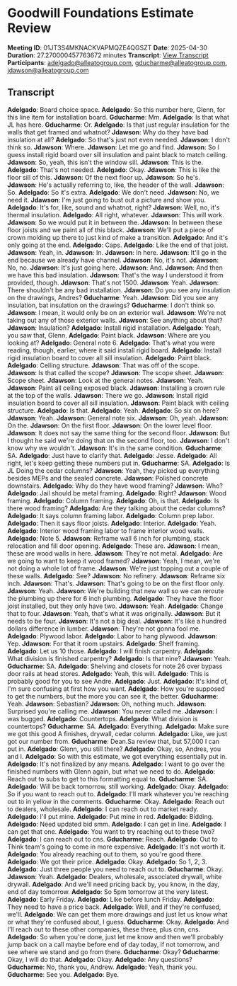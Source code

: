 # Goodwill Foundations Estimate Review
**Meeting ID**: 01JT3S4MKNACKVAPMQZE4QGSZT
**Date**: 2025-04-30
**Duration**: 27.270000457763672 minutes
**Transcript**: [View Transcript](https://app.fireflies.ai/view/01JT3S4MKNACKVAPMQZE4QGSZT)
**Participants**: adelgado@alleatogroup.com, gducharme@alleatogroup.com, jdawson@alleatogroup.com

## Transcript
**Adelgado**: Board choice space.
**Adelgado**: So this number here, Glenn, for this line item for installation board.
**Gducharme**: Mm.
**Adelgado**: Is that what JL has here.
**Gducharme**: Or.
**Adelgado**: Is that just regular insulation for the walls that get framed and whatnot?
**Jdawson**: Why do they have bad insulation at all?
**Adelgado**: So that's just not even needed.
**Jdawson**: I don't think so.
**Jdawson**: Where.
**Jdawson**: Let me go and find.
**Jdawson**: So I guess install rigid board over sill insulation and paint black to match ceiling.
**Jdawson**: So, yeah, this isn't the window sill.
**Jdawson**: This is the.
**Adelgado**: That's not needed.
**Adelgado**: Okay.
**Jdawson**: This is like the floor sill of this.
**Jdawson**: Of the next floor up.
**Jdawson**: So he's.
**Jdawson**: He's actually referring to, like, the header of the wall.
**Jdawson**: So.
**Adelgado**: So it's extra.
**Adelgado**: We don't need.
**Jdawson**: No, we need it.
**Jdawson**: I'm just going to bust out a picture and show you.
**Adelgado**: It's for, like, sound and whatnot, right?
**Jdawson**: Well, no, it's thermal insulation.
**Adelgado**: All right, whatever.
**Jdawson**: This will work.
**Jdawson**: So we would put it in between the.
**Jdawson**: In between these floor joists and we paint all of this black.
**Jdawson**: We'll put a piece of crown molding up there to just kind of make a transition.
**Adelgado**: And it's only going at the end.
**Adelgado**: Caps.
**Adelgado**: Like the end of that joist.
**Jdawson**: Yeah, in.
**Jdawson**: In.
**Jdawson**: In here.
**Jdawson**: It'll go in the end because we already have channel.
**Jdawson**: No, it's not.
**Jdawson**: No, no.
**Jdawson**: It's just going here.
**Jdawson**: And.
**Jdawson**: And then we have this bad insulation.
**Jdawson**: That's the way I understood it from provided, though.
**Jdawson**: That's not 1500.
**Jdawson**: Yeah.
**Jdawson**: There shouldn't be any bad installation.
**Jdawson**: Do you see any insulation on the drawings, Andres?
**Gducharme**: Yeah.
**Jdawson**: Did you see any insulation, bat insulation on the drawings?
**Gducharme**: I don't think so.
**Jdawson**: I mean, it would only be on an exterior wall.
**Jdawson**: We're not taking out any of those exterior walls.
**Jdawson**: See anything about that?
**Jdawson**: Insulation?
**Adelgado**: Install rigid installation.
**Adelgado**: Yeah, you saw that, Glenn.
**Adelgado**: Paint black.
**Jdawson**: Where are you looking at?
**Adelgado**: General note 6.
**Adelgado**: That's what you were reading, though, earlier, where it said install rigid board.
**Adelgado**: Install rigid insulation board to cover all sill insulation.
**Adelgado**: Paint black.
**Adelgado**: Ceiling structure.
**Jdawson**: That was off of the scope.
**Jdawson**: Is that called the scope?
**Jdawson**: The scope sheet.
**Jdawson**: Scope sheet.
**Jdawson**: Look at the general notes.
**Jdawson**: Yeah.
**Jdawson**: Paint all ceiling exposed black.
**Jdawson**: Installing a crown rule at the top of the walls.
**Jdawson**: There we go.
**Jdawson**: Install rigid insulation board to cover all sill insulation.
**Jdawson**: Paint black with ceiling structure.
**Adelgado**: Is that.
**Adelgado**: Yeah.
**Adelgado**: So six on here?
**Jdawson**: Yeah.
**Jdawson**: General note six.
**Jdawson**: Oh, yeah.
**Jdawson**: On the.
**Jdawson**: On the first floor.
**Jdawson**: On the lower level floor.
**Jdawson**: It does not say the same thing for the second floor.
**Jdawson**: But I thought he said we're doing that on the second floor, too.
**Jdawson**: I don't know why we wouldn't.
**Jdawson**: It's in the same condition.
**Gducharme**: SA.
**Adelgado**: Just have to clarify that.
**Adelgado**: Jesse.
**Adelgado**: All right, let's keep getting these numbers put in.
**Gducharme**: SA.
**Adelgado**: Is JL Doing the cedar columns?
**Jdawson**: Yeah, they picked up everything besides MEPs and the sealed concrete.
**Jdawson**: Polished concrete downstairs.
**Adelgado**: Why do they have wood framing?
**Jdawson**: Who?
**Adelgado**: Jail should be metal framing.
**Adelgado**: Right?
**Jdawson**: Wood framing.
**Adelgado**: Column framing.
**Adelgado**: Oh, is that.
**Adelgado**: Is there wood framing?
**Adelgado**: Are they talking about the cedar columns?
**Adelgado**: It says column framing labor.
**Adelgado**: Column prep labor.
**Adelgado**: Then it says floor joists.
**Adelgado**: Interior.
**Adelgado**: Yeah.
**Adelgado**: Interior wood framing labor to frame interior wood walls.
**Adelgado**: Note 5.
**Jdawson**: Reframe wall 6 inch for plumbing, stack relocation and fill door opening.
**Adelgado**: These are.
**Jdawson**: I mean, these are wood walls in here.
**Jdawson**: They're not metal.
**Adelgado**: Are we going to want to keep it wood framed?
**Jdawson**: Yeah, I mean, we're not doing a whole lot of frame.
**Jdawson**: We're just topping out a couple of these walls.
**Adelgado**: See?
**Jdawson**: No refinery.
**Jdawson**: Reframe six inch.
**Jdawson**: That's.
**Jdawson**: That's going to be on the first floor only.
**Jdawson**: Yeah.
**Jdawson**: We're building that new wall so we can reroute the plumbing up there for 6 inch plumbing.
**Adelgado**: They have the floor joist installed, but they only have two.
**Jdawson**: Yeah.
**Adelgado**: Change that to four.
**Jdawson**: Yeah, that's what it was originally.
**Jdawson**: But it needs to be four.
**Jdawson**: It's not a big deal.
**Jdawson**: It's like a hundred dollars difference in lumber.
**Jdawson**: They're not gonna fool me.
**Adelgado**: Plywood labor.
**Adelgado**: Labor to hang plywood.
**Jdawson**: Yep.
**Jdawson**: For that it room upstairs.
**Adelgado**: Shelf framing.
**Adelgado**: Let us 10 those.
**Adelgado**: I will finish carpentry.
**Adelgado**: What division is finished carpentry?
**Adelgado**: Is that nine?
**Jdawson**: Yeah.
**Gducharme**: SA.
**Adelgado**: Shelving and closets for note 26 over bypass door rails at head stores.
**Adelgado**: Yeah, this will.
**Adelgado**: This is probably good for you to see Andre.
**Adelgado**: Just.
**Adelgado**: It's kind of, I'm sure confusing at first how you want.
**Adelgado**: How you're supposed to get the numbers, but the more you can see it, the better.
**Gducharme**: Yeah.
**Jdawson**: Sebastian?
**Jdawson**: Oh, nothing much.
**Jdawson**: Surprised you're calling me.
**Jdawson**: You never called me.
**Jdawson**: I was bugged.
**Adelgado**: Countertops.
**Adelgado**: What division is countertops?
**Gducharme**: SA.
**Adelgado**: Everything.
**Adelgado**: Make sure we got this good A finishes, drywall, cedar column.
**Adelgado**: Like, we just got our number from.
**Gducharme**: Dean.Sa review that, but 57,000 I can put in.
**Adelgado**: Glenn, you still there?
**Adelgado**: Okay, so, Andres, you and I.
**Adelgado**: So with this estimate, we got everything essentially put in.
**Adelgado**: It's not finalized by any means.
**Adelgado**: I want to go over the finished numbers with Glenn again, but what we need to do.
**Adelgado**: Reach out to subs to get to this formatting equal to.
**Gducharme**: SA.
**Adelgado**: Will be back tomorrow, still working.
**Adelgado**: Okay.
**Adelgado**: So if you want to reach out to.
**Adelgado**: I'll mark whatever you're reaching out to in yellow in the comments.
**Gducharme**: Okay.
**Adelgado**: Reach out to dealers, wholesale.
**Adelgado**: I can reach out to market ready.
**Adelgado**: I'll put mine.
**Adelgado**: Put mine in red.
**Adelgado**: Bidding.
**Adelgado**: Need updated bid smm.
**Adelgado**: I can get in line.
**Adelgado**: I can get that one.
**Adelgado**: You want to try reaching out to these two?
**Adelgado**: I can reach out to cns.
**Gducharme**: Reach.
**Adelgado**: Out to Think team's going to come in more expensive.
**Adelgado**: It's not worth it.
**Adelgado**: You already reaching out to them, so you're good there.
**Adelgado**: We got their price.
**Adelgado**: Okay.
**Adelgado**: So 1, 2, 3.
**Adelgado**: Just three people you need to reach out to.
**Gducharme**: Okay.
**Jdawson**: Yeah.
**Adelgado**: Dealers, wholesale, associated drywall, white drywall.
**Adelgado**: And we'll need pricing back by, you know, in the day, end of day tomorrow.
**Adelgado**: So 5pm tomorrow at the very latest.
**Adelgado**: Early Friday.
**Adelgado**: Like before lunch Friday.
**Adelgado**: They need to have a price back.
**Adelgado**: Well, and if they're confused, we'll.
**Adelgado**: We can get them more drawings and just let us know what or what they're confused about, I guess.
**Gducharme**: Okay.
**Adelgado**: And I'll reach out to these other companies, these three, plus cnn, cns.
**Adelgado**: So when you're done, just let me know and then we'll probably jump back on a call maybe before end of day today, if not tomorrow, and see where we stand and go from there.
**Gducharme**: Okay?
**Gducharme**: Okay, I will do that.
**Adelgado**: Okay.
**Adelgado**: Any questions?
**Gducharme**: No, thank you, Andrew.
**Adelgado**: Yeah, thank you.
**Gducharme**: See you.
**Adelgado**: Bye.